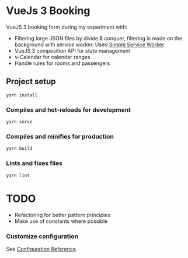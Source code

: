 # VueJs 3 Booking
VueJS 3 booking form during my experiment with:
* Filtering large JSON files by divide & conquer, filtering is made on the background with service worker. Used [Simple Service Worker](https://github.com/israelss/simple-web-worker).
* VueJS 3 composition API for state management
* v-Calendar for calendar ranges
* Handle rules for rooms and passengers
## Project setup
```
yarn install
```

### Compiles and hot-reloads for development
```
yarn serve
```

### Compiles and minifies for production
```
yarn build
```

### Lints and fixes files
```
yarn lint
```

# TODO
* Refactoring for better pattern principles
* Make use of constants where possible

### Customize configuration
See [Configuration Reference](https://cli.vuejs.org/config/).
